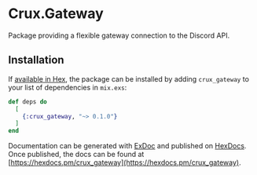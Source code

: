 # Crux.Gateway

Package providing a flexible gateway connection to the Discord API.

## Installation

If [available in Hex](https://hex.pm/docs/publish), the package can be installed
by adding `crux_gateway` to your list of dependencies in `mix.exs`:

```elixir
def deps do
  [
    {:crux_gateway, "~> 0.1.0"}
  ]
end
```

Documentation can be generated with [ExDoc](https://github.com/elixir-lang/ex_doc)
and published on [HexDocs](https://hexdocs.pm). Once published, the docs can
be found at [https://hexdocs.pm/crux_gateway](https://hexdocs.pm/crux_gateway).

